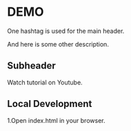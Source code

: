 # DEMO

One hashtag is used for the main header.

And here is some other description.

## Subheader

Watch tutorial on Youtube.

## Local Development

1.Open index.html in your browser.
